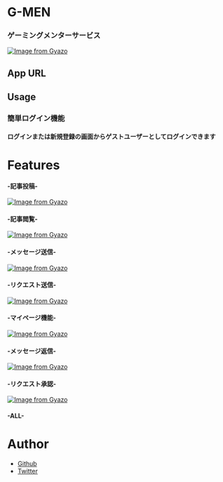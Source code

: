 # G-MEN
### ゲーミングメンターサービス
[![Image from Gyazo](https://i.gyazo.com/503af6cbf9fd4f34c8cf50da7665da50.gif)](https://gyazo.com/503af6cbf9fd4f34c8cf50da7665da50)

## App URL


## Usage


### 簡単ログイン機能
#### ログインまたは新規登録の画面からゲストユーザーとしてログインできます

# Features
#### -記事投稿-
[![Image from Gyazo](https://i.gyazo.com/f27e7d6cdab0a38c5d6ca82764c680e1.gif)](https://gyazo.com/f27e7d6cdab0a38c5d6ca82764c680e1)

#### -記事閲覧-
[![Image from Gyazo](https://i.gyazo.com/2fca4d822b86836dda3f352e5ac67a78.gif)](https://gyazo.com/2fca4d822b86836dda3f352e5ac67a78)

#### -メッセージ送信-
[![Image from Gyazo](https://i.gyazo.com/f254f7fc81f7350ed0e087a7f1e1c837.gif)](https://gyazo.com/f254f7fc81f7350ed0e087a7f1e1c837)

#### -リクエスト送信-
[![Image from Gyazo](https://i.gyazo.com/ea38ba82a5e732920af7108342552ef1.gif)](https://gyazo.com/ea38ba82a5e732920af7108342552ef1)

#### -マイページ機能-
[![Image from Gyazo](https://i.gyazo.com/488d200e6118a2df91959b4cbb8a002e.gif)](https://gyazo.com/488d200e6118a2df91959b4cbb8a002e)

#### -メッセージ返信-
[![Image from Gyazo](https://i.gyazo.com/a6f18de51252114a8c84ec831078b149.gif)](https://gyazo.com/a6f18de51252114a8c84ec831078b149)

#### -リクエスト承認-
[![Image from Gyazo](https://i.gyazo.com/1e598186887725296a8515d770b5a452.gif)](https://gyazo.com/1e598186887725296a8515d770b5a452)

#### -ALL-

# Author
- [Github](https://github.com/4ge44koyama)
- [Twitter](https://twitter.com/Koyama_codeA)
